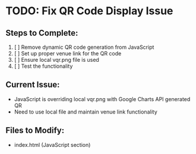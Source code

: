 # TODO: Fix QR Code Display Issue

## Steps to Complete:
1. [ ] Remove dynamic QR code generation from JavaScript
2. [ ] Set up proper venue link for the QR code
3. [ ] Ensure local vqr.png file is used
4. [ ] Test the functionality

## Current Issue:
- JavaScript is overriding local vqr.png with Google Charts API generated QR
- Need to use local file and maintain venue link functionality

## Files to Modify:
- index.html (JavaScript section)

